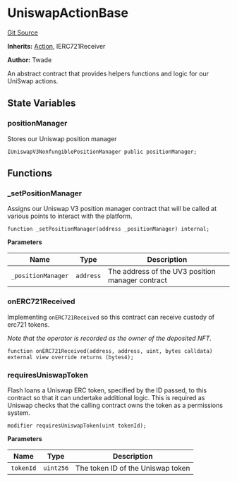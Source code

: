 # UniswapActionBase
[Git Source](https://github.com/FloorDAO/floor-v2/blob/445b96358cc205e432e359914c1681c0f44048b0/src/contracts/actions/utils/UniswapActionBase.sol)

**Inherits:**
[Action](/src/contracts/actions/Action.sol/contract.Action.md), IERC721Receiver

**Author:**
Twade

An abstract contract that provides helpers functions and logic for our UniSwap actions.


## State Variables
### positionManager
Stores our Uniswap position manager


```solidity
IUniswapV3NonfungiblePositionManager public positionManager;
```


## Functions
### _setPositionManager

Assigns our Uniswap V3 position manager contract that will be called at
various points to interact with the platform.


```solidity
function _setPositionManager(address _positionManager) internal;
```
**Parameters**

|Name|Type|Description|
|----|----|-----------|
|`_positionManager`|`address`|The address of the UV3 position manager contract|


### onERC721Received

Implementing `onERC721Received` so this contract can receive custody of erc721 tokens.

*Note that the operator is recorded as the owner of the deposited NFT.*


```solidity
function onERC721Received(address, address, uint, bytes calldata) external view override returns (bytes4);
```

### requiresUniswapToken

Flash loans a Uniswap ERC token, specified by the ID passed, to this contract so
that it can undertake additional logic. This is required as Uniswap checks that the
calling contract owns the token as a permissions system.


```solidity
modifier requiresUniswapToken(uint tokenId);
```
**Parameters**

|Name|Type|Description|
|----|----|-----------|
|`tokenId`|`uint256`|The token ID of the Uniswap token|


